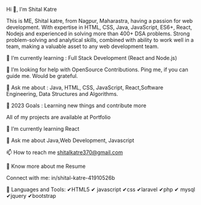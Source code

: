 Hi 👋, I'm Shital Katre

This is ME, Shital katre, from Nagpur, Maharastra, having a passion for web development. With expertise in HTML, CSS, Java, JavaScript, ES6+, React, Nodejs and experienced in solving more than 400+ DSA problems. Strong problem-solving and analytical skills, combined with ability to work well in a team, making a valuable asset to any web development team.

🌱 I’m currently learning : Full Stack Development (React and Node.js)

🤝 I’m looking for help with OpenSource Contributions. Ping me, if you can guide me. Would be grateful.

💬 Ask me about : Java, HTML, CSS, JavaScript, React,Software Engineering, Data Structures and Algorithms.

🥅 2023 Goals : Learning new things and contribute more

All of my projects are available at Portfolio

🌱 I’m currently learning React

💬 Ask me about Java,Web Development, Javascript

📫 How to reach me shitalkatre370@gmail.com

📄 Know more about me Resume

Connect with me:
in/shital-katre-41910526b

🤝 Languages and Tools:
✔HTML5 ✔ javascript
✔css  ✔laravel
✔php ✔ mysql
✔jquery  ✔bootstrap
